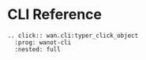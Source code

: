 # CLI Reference

```{eval-rst}
.. click:: wan.cli:typer_click_object
  :prog: wanot-cli
  :nested: full
```

